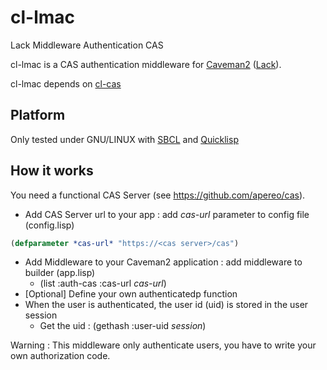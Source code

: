 # cl-lmac

Lack Middleware Authentication CAS 

cl-lmac is a CAS authentication middleware for [Caveman2][CAV] ([Lack][LACK]).

cl-lmac depends on [cl-cas][CAS]

## Platform
Only tested under GNU/LINUX with [SBCL][SBCL] and [Quicklisp][QL]

## How it works

You need a functional CAS Server (see https://github.com/apereo/cas).

* Add CAS Server url to your app : add *cas-url* parameter to config file (config.lisp)
```lisp
(defparameter *cas-url* "https://<cas server>/cas")
```
* Add Middleware to your Caveman2 application : add middleware to builder (app.lisp)
  * (list :auth-cas :cas-url *cas-url*) 
* [Optional] Define your own authenticatedp function
* When the user is authenticated, the user id (uid) is stored in the user session
  * Get the uid : (gethash :user-uid *session*)

Warning : This middleware only authenticate users, you have to write your own authorization code.

[LACK]: https://github.com/fukamachi/lack "Lack"
[CAS]: https://github.com/flotsfacetieux/cl-cas "cl-cas" 
[SBCL]: http://www.sbcl.org/platform-table.html "SBCL"
[QL]: https://www.quicklisp.org/beta/ "Quicklisp"
[CAV]: https://github.com/fukamachi/caveman/ "Caveman2"